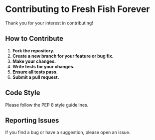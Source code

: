 # Contributing to Fresh Fish Forever

Thank you for your interest in contributing!

## How to Contribute

1.  **Fork the repository.**
2.  **Create a new branch for your feature or bug fix.**
3.  **Make your changes.**
4.  **Write tests for your changes.**
5.  **Ensure all tests pass.**
6.  **Submit a pull request.**

## Code Style

Please follow the PEP 8 style guidelines.

## Reporting Issues

If you find a bug or have a suggestion, please open an issue.
